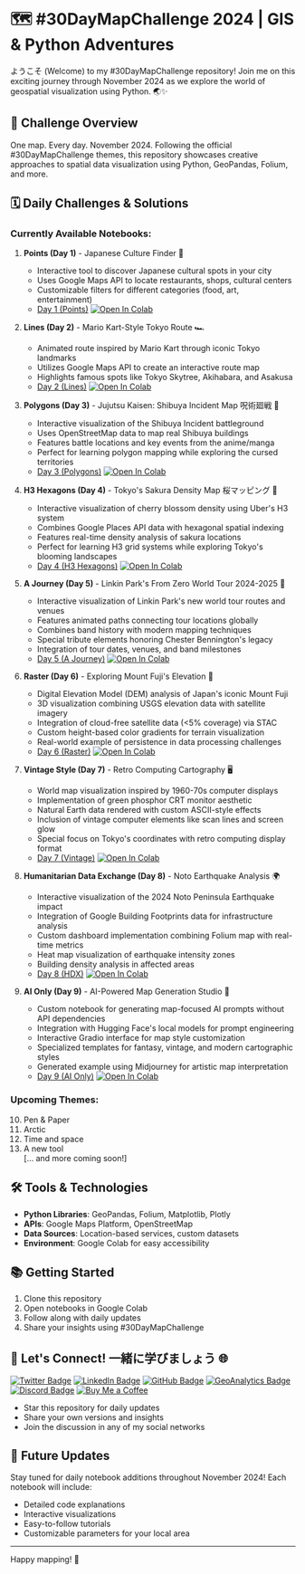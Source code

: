 # 🗺️ #30DayMapChallenge 2024 | GIS & Python Adventures

ようこそ (Welcome) to my #30DayMapChallenge repository! Join me on this exciting journey through November 2024 as we explore the world of geospatial visualization using Python. 🌏✨

## 🎯 Challenge Overview

One map. Every day. November 2024. Following the official #30DayMapChallenge themes, this repository showcases creative approaches to spatial data visualization using Python, GeoPandas, Folium, and more.

## 🗓️ Daily Challenges & Solutions

### Currently Available Notebooks:
1. **Points (Day 1)** - Japanese Culture Finder 🍜
   - Interactive tool to discover Japanese cultural spots in your city
   - Uses Google Maps API to locate restaurants, shops, cultural centers
   - Customizable filters for different categories (food, art, entertainment)
   - [Day 1 (Points)](https://colab.research.google.com/github/oechenique/30DayMapChallenge/blob/main/Notebooks/day1_points.ipynb) 
   [![Open In Colab](https://colab.research.google.com/assets/colab-badge.svg)](https://colab.research.google.com/github/oechenique/30DayMapChallenge/blob/main/Notebooks/day1_points.ipynb)

2. **Lines (Day 2)** - Mario Kart-Style Tokyo Route 🏎️
   - Animated route inspired by Mario Kart through iconic Tokyo landmarks
   - Utilizes Google Maps API to create an interactive route map
   - Highlights famous spots like Tokyo Skytree, Akihabara, and Asakusa
   - [Day 2 (Lines)](https://colab.research.google.com/github/oechenique/30DayMapChallenge/blob/main/Notebooks/day2_lines.ipynb) 
   [![Open In Colab](https://colab.research.google.com/assets/colab-badge.svg)](https://colab.research.google.com/github/oechenique/30DayMapChallenge/blob/main/Notebooks/day2_lines.ipynb)

3. **Polygons (Day 3)** - Jujutsu Kaisen: Shibuya Incident Map 呪術廻戦 🏢
   - Interactive visualization of the Shibuya Incident battleground
   - Uses OpenStreetMap data to map real Shibuya buildings
   - Features battle locations and key events from the anime/manga
   - Perfect for learning polygon mapping while exploring the cursed territories
   - [Day 3 (Polygons)](https://colab.research.google.com/github/oechenique/30DayMapChallenge/blob/main/Notebooks/day3_polygons.ipynb)
   [![Open In Colab](https://colab.research.google.com/assets/colab-badge.svg)](https://colab.research.google.com/github/oechenique/30DayMapChallenge/blob/main/Notebooks/day3_polygons.ipynb)

4. **H3 Hexagons (Day 4)** - Tokyo's Sakura Density Map 桜マッピング 🌸
   - Interactive visualization of cherry blossom density using Uber's H3 system
   - Combines Google Places API data with hexagonal spatial indexing
   - Features real-time density analysis of sakura locations
   - Perfect for learning H3 grid systems while exploring Tokyo's blooming landscapes 
   - [Day 4 (H3 Hexagons)](https://github.com/oechenique/30DayMapChallenge/blob/main/Notebooks/day4_hexagons.ipynb)
   [![Open In Colab](https://colab.research.google.com/assets/colab-badge.svg)](https://colab.research.google.com/github/oechenique/30DayMapChallenge/blob/main/Notebooks/day4_hexagons.ipynb)

5. **A Journey (Day 5)** - Linkin Park's From Zero World Tour 2024-2025 🎸
   - Interactive visualization of Linkin Park's new world tour routes and venues
   - Features animated paths connecting tour locations globally
   - Combines band history with modern mapping techniques
   - Special tribute elements honoring Chester Bennington's legacy
   - Integration of tour dates, venues, and band milestones
   - [Day 5 (A Journey)](https://github.com/oechenique/30DayMapChallenge/blob/main/Notebooks/day5_ajourney.ipynb)
   [![Open In Colab](https://colab.research.google.com/assets/colab-badge.svg)](https://colab.research.google.com/github/oechenique/30DayMapChallenge/blob/main/Notebooks/day5_ajourney.ipynb)

6. **Raster (Day 6)** - Exploring Mount Fuji's Elevation 🗻
   - Digital Elevation Model (DEM) analysis of Japan's iconic Mount Fuji
   - 3D visualization combining USGS elevation data with satellite imagery
   - Integration of cloud-free satellite data (<5% coverage) via STAC
   - Custom height-based color gradients for terrain visualization
   - Real-world example of persistence in data processing challenges
   - [Day 6 (Raster)](https://github.com/oechenique/30DayMapChallenge/blob/main/Notebooks/day6_raster.ipynb)
   [![Open In Colab](https://colab.research.google.com/assets/colab-badge.svg)](https://colab.research.google.com/github/oechenique/30DayMapChallenge/blob/main/Notebooks/day6_raster.ipynb)

7. **Vintage Style (Day 7)** - Retro Computing Cartography 🖥️
   - World map visualization inspired by 1960-70s computer displays
   - Implementation of green phosphor CRT monitor aesthetic
   - Natural Earth data rendered with custom ASCII-style effects
   - Inclusion of vintage computer elements like scan lines and screen glow
   - Special focus on Tokyo's coordinates with retro computing display format
   - [Day 7 (Vintage)](https://github.com/oechenique/30DayMapChallenge/blob/main/Notebooks/day7_vintage.ipynb)
   [![Open In Colab](https://colab.research.google.com/assets/colab-badge.svg)](https://colab.research.google.com/github/oechenique/30DayMapChallenge/blob/main/Notebooks/day7_vintage.ipynb)

8. **Humanitarian Data Exchange (Day 8)** - Noto Earthquake Analysis 🌍
   - Interactive visualization of the 2024 Noto Peninsula Earthquake impact
   - Integration of Google Building Footprints data for infrastructure analysis
   - Custom dashboard implementation combining Folium map with real-time metrics
   - Heat map visualization of earthquake intensity zones
   - Building density analysis in affected areas
   - [Day 8 (HDX)](https://github.com/oechenique/30DayMapChallenge/blob/main/Notebooks/day8_hdx.ipynb)
   [![Open In Colab](https://colab.research.google.com/assets/colab-badge.svg)](https://colab.research.google.com/github/oechenique/30DayMapChallenge/blob/main/Notebooks/day8_hdx.ipynb)

9. **AI Only (Day 9)** - AI-Powered Map Generation Studio 🤖
      - Custom notebook for generating map-focused AI prompts without API dependencies
      - Integration with Hugging Face's local models for prompt engineering
      - Interactive Gradio interface for map style customization
      - Specialized templates for fantasy, vintage, and modern cartographic styles
      - Generated example using Midjourney for artistic map interpretation
      - [Day 9 (AI Only)](https://github.com/oechenique/30DayMapChallenge/blob/main/Notebooks/day9_ai.ipynb) [![Open In Colab](https://colab.research.google.com/assets/colab-badge.svg)](https://colab.research.google.com/github/oechenique/30DayMapChallenge/blob/main/Notebooks/day9_ai.ipynb)

### Upcoming Themes:
10. Pen & Paper
11. Arctic
12. Time and space
13. A new tool	
[... and more coming soon!]

## 🛠️ Tools & Technologies

- **Python Libraries**: GeoPandas, Folium, Matplotlib, Plotly
- **APIs**: Google Maps Platform, OpenStreetMap
- **Data Sources**: Location-based services, custom datasets
- **Environment**: Google Colab for easy accessibility

## 📚 Getting Started

1. Clone this repository
2. Open notebooks in Google Colab
3. Follow along with daily updates
4. Share your insights using #30DayMapChallenge

## 🤝 Let's Connect! 一緒に学びましょう 🌐

[![Twitter Badge](https://img.shields.io/badge/-@GastonEchenique-1DA1F2?style=flat&logo=x&logoColor=white&link=https://x.com/GastonEchenique)](https://x.com/GastonEchenique)
[![LinkedIn Badge](https://img.shields.io/badge/-Gastón_Echenique-0A66C2?style=flat&logo=Linkedin&logoColor=white&link=https://www.linkedin.com/in/gaston-echenique/)](https://www.linkedin.com/in/gaston-echenique/)
[![GitHub Badge](https://img.shields.io/badge/-oechenique-333?style=flat&logo=github&logoColor=white&link=https://github.com/oechenique)](https://github.com/oechenique)
[![GeoAnalytics Badge](https://img.shields.io/badge/-GeoAnalytics_Site-2ecc71?style=flat&logo=google-earth&logoColor=white&link=https://oechenique.github.io/geoanalytics/)](https://oechenique.github.io/geoanalytics/)
[![Discord Badge](https://img.shields.io/badge/-Gastón|ガストン-5865F2?style=flat&logo=discord&logoColor=white&link=https://discord.com/users/gastonechenique)](https://discord.com/users/gastonechenique)
[![Buy Me a Coffee](https://img.shields.io/badge/Buy%20Me%20a%20Coffee-FFDD00?style=flat&logo=buy-me-a-coffee&logoColor=black)](https://buymeacoffee.com/rhrqmdyaig)

- Star this repository for daily updates
- Share your own versions and insights
- Join the discussion in any of my social networks

## 🌟 Future Updates

Stay tuned for daily notebook additions throughout November 2024! Each notebook will include:
- Detailed code explanations
- Interactive visualizations
- Easy-to-follow tutorials
- Customizable parameters for your local area

---
Happy mapping! 🌸
